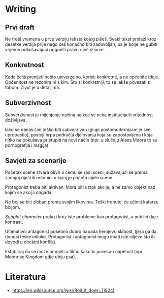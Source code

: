 # Writing

## Prvi draft

Ne troši vremena u prvu verziju teksta kojeg pišeš. Svaki tekst prolazi kroz desetke verzija prije nego ćeš konačno biti zadovoljan, pa je bolje ne gubiti vrijeme pokušavajući pogoditi pravu riječ iz prve.

## Konkretnost

Kada želiš prenijeti nešto univerzalno, koristi konkretne, a ne općenite ideje. Općenitost ne rezonira ni s kim. Što si konkretniji, to se lakše povezati s tobom. Život je u detaljima.

## Subverzivnost

Subverzivnost je mijenjanje načina na koji se neka institucija ili vrijednost doživljava.

Iako se danas čini teško biti subverzivan (glupi postomodernizam je sve upropastio), postoji hrpa područja djelovanja koja su zapostavljena i koja nitko ne pokušava pristupiti na novi način (npr. u slučaju Alana Moora to su pornografija i magija).

## Savjeti za scenarije

Početak scene stvara okvir o čemu se radi sceni, sužavajući se prema zadnjoj riječi ili rečenici u kojoj je poanta cijele scene.

Protagonist treba biti aktivan. Mora biti uzrok akcije, a ne samo objekt nad kojim se akcija događa.

Ne boj se biti zloban prema svojim likovima. Teški trenutci će učiniti katarzu boljom.

*Subplot character* prolazi kroz iste probleme kao protagonist, a publici daje kontrast.

Ultimativni antagonist posebno dobro napada herojevu slabost, tjera ga da donosi teške odluke. Protagonist i antagonist mogu imati iste ciljeve što ih dovodi u direktni konflikt.

Establiraj da se može umrijeti u filmu kako bi povećao napetost (npr. Moonrise Kingdom gdje ubiju psa).

# Literatura

* https://en.wikisource.org/wiki/Boil_it_down_(1924)
